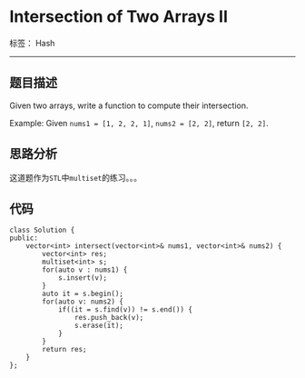 ﻿# Intersection of Two Arrays II

标签： Hash

---

## 题目描述
Given two arrays, write a function to compute their intersection.

Example:
Given `nums1 = [1, 2, 2, 1]`, `nums2 = [2, 2]`, return `[2, 2]`. 
## 思路分析
这道题作为`STL`中`multiset`的练习。。。

## 代码
```
class Solution {
public:
    vector<int> intersect(vector<int>& nums1, vector<int>& nums2) {
        vector<int> res;
        multiset<int> s;
        for(auto v : nums1) {
            s.insert(v);
        }
        auto it = s.begin();
        for(auto v: nums2) {
            if((it = s.find(v)) != s.end()) {
                res.push_back(v);
                s.erase(it);
            }
        }
        return res;
    }
};
```



